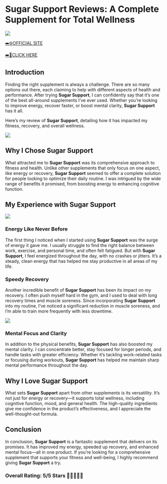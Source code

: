 # **Sugar Support Reviews**: A Complete Supplement for Total Wellness

[![](https://static.vecteezy.com/system/resources/thumbnails/019/896/014/small/buy-now-gradient-button-with-cart-symbol-buy-now-illustration-png.png)](https://edetoop.top/lander/sugarpreland-1/sugarsupport.html) 

[➡️🌐OFFICIAL SITE](https://edetoop.top/lander/sugarpreland-1/sugarsupport.html) 

[➡️🔗CLICK HERE](https://edetoop.top/lander/sugarpreland-1/sugarsupport.html) 


## Introduction

Finding the right supplement is always a challenge. There are so many options out there, each claiming to help with different aspects of health and performance. After trying **Sugar Support**, I can confidently say that it’s one of the best all-around supplements I’ve ever used. Whether you’re looking to improve energy, recover faster, or boost mental clarity, **Sugar Support** has it all.

Here’s my review of **Sugar Support**, detailing how it has impacted my fitness, recovery, and overall wellness.

[![](https://wallpapers.com/images/hd/red-order-now-button-udg4jcj4arvn8b0n-2.png)](https://edetoop.top/lander/sugarpreland-1/sugarsupport.html)  

## Why I Chose **Sugar Support**

What attracted me to **Sugar Support** was its comprehensive approach to fitness and health. Unlike other supplements that only focus on one aspect, like energy or recovery, **Sugar Support** seemed to offer a complete solution for people looking to optimize their daily routine. I was intrigued by the wide range of benefits it promised, from boosting energy to enhancing cognitive function.

## My Experience with **Sugar Support**

[![](https://static.vecteezy.com/system/resources/thumbnails/019/896/014/small/buy-now-gradient-button-with-cart-symbol-buy-now-illustration-png.png)](https://edetoop.top/lander/sugarpreland-1/sugarsupport.html)

### Energy Like Never Before

The first thing I noticed when I started using **Sugar Support** was the surge of energy it gave me. I usually struggle to find the right balance between work, exercise, and personal time, and often felt fatigued. But with **Sugar Support**, I feel energized throughout the day, with no crashes or jitters. It’s a steady, clean energy that has helped me stay productive in all areas of my life.

### Speedy Recovery

Another incredible benefit of **Sugar Support** has been its impact on my recovery. I often push myself hard in the gym, and I used to deal with long recovery times and muscle soreness. Since incorporating **Sugar Support** into my routine, I’ve noticed a significant reduction in muscle soreness, and I’m able to train more frequently with less downtime.

[![](https://wallpapers.com/images/hd/red-order-now-button-udg4jcj4arvn8b0n-2.png)](https://edetoop.top/lander/sugarpreland-1/sugarsupport.html)  

### Mental Focus and Clarity

In addition to the physical benefits, **Sugar Support** has also boosted my mental clarity. I can concentrate better, stay focused for longer periods, and handle tasks with greater efficiency. Whether it’s tackling work-related tasks or focusing during workouts, **Sugar Support** has helped me maintain sharp mental performance throughout the day.

## Why I Love **Sugar Support**

What sets **Sugar Support** apart from other supplements is its versatility. It’s not just for energy or recovery—it supports total wellness, including cognitive function, mood, and general health. The high-quality ingredients give me confidence in the product’s effectiveness, and I appreciate the well-thought-out formula.

## Conclusion

In conclusion, **Sugar Support** is a fantastic supplement that delivers on its promises. It has improved my energy, speeded up recovery, and enhanced mental focus—all in one product. If you’re looking for a comprehensive supplement that supports your fitness and well-being, I highly recommend giving **Sugar Support** a try.

### Overall Rating: 5/5 Stars 🌟🌟🌟🌟🌟
